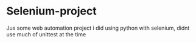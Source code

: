 # Selenium-project
Jus some web automation project i did using python with selenium, didnt use much of unittest at the time 
